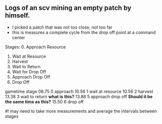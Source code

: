 
## Logs of an scv mining an empty patch by himself. 
- I picked a patch that was not too close, not too far
- this is measures a complete cycle from the drop off point at a command center

Stages:
 0. Approach Resource
 1. Wait at Resource
 2. Harvest
 3. Wait to Return
 4. Wait for Drop Off
 5. Approach Drop Off
 6. Drop Off

gametime  stage
   08.75  0 approach
   10.56  1 wait at resource
   10.56  2 harvest
   13.38  3 wait to return    **what is this?**
   13.88  5 approach drop off  **Should it be the same time as this?**
   15.50  6 drop off

#! may need to take more measurements and average the intervals between stages

